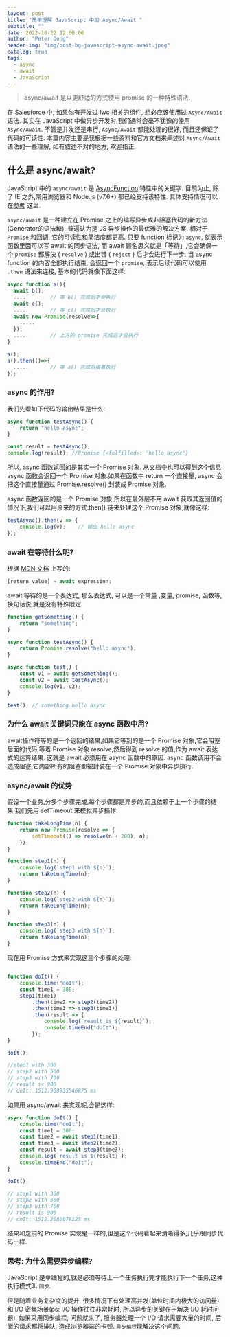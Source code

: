 ```yaml
---
layout: post
title: "简单理解 JavaScript 中的 Async/Await "
subtitle: ""
date: 2022-10-22 12:00:00
author: "Peter Dong"
header-img: "img/post-bg-javascript-async-await.jpeg"
catalog: true
tags:
  - async
  - await
  - JavaScript
---
```


> async/await 是以更舒适的方式使用 promise 的一种特殊语法.

在 Salesforce 中, 如果你有开发过 lwc 相关的组件, 想必应该使用过 `Async/Await` 语法. 其实在 JavaScript 中做异步开发时,我们通常会毫不犹豫的使用 `Async/Await`. 不管是并发还是串行, `Async/Await` 都能处理的很好, 而且还保证了代码的可读性. 本篇内容主要是我根据一些资料和官方文档来阐述对 `Async/Await` 语法的一些理解, 如有叙述不对的地方, 欢迎指正.

## 什么是 async/await?

JavaScript 中的 `async/await` 是 [AsyncFunction](https://developer.mozilla.org/zh-CN/docs/Web/JavaScript/Reference/Global_Objects/AsyncFunction) 特性中的关键字. 目前为止, 除了 IE 之外,常用浏览器和 Node.js (v7.6+) 都已经支持该特性. 具体支持情况可以在[参考](https://developer.mozilla.org/en-US/docs/Web/JavaScript/Reference/Global_Objects/AsyncFunction#browser_compatibility) 这里.

`async/await` 是一种建立在 Promise 之上的编写异步或非阻塞代码的新方法(Generator的语法糖), 普遍认为是 JS 异步操作的最优雅的解决方案. 相对于 `Promise` 和回调, 它的可读性和简洁度都更高.  只要 function 标记为 `async`, 就表示函数里面可以写 await 的同步语法, 而 await 顾名思义就是「等待」,它会确保一个 `promise` 都解決 ( `resolve` ) 或出错 ( `reject` ) 后才会进行下一步, 当 async function 的内容全部执行结束, 会返回一个 `promise`, 表示后续代码可以使用 `.then` 语法來连接, 基本的代码就像下面这样:

```javascript
async function a(){
  await b();
  .....       // 等 b() 完成后才会执行
  await c();
  .....       // 等 c() 完成后才会执行
  await new Promise(resolve=>{
    .....
  });
  .....       // 上方的 promise 完成后才会执行
}

a();
a().then(()=>{
  .....       // 等 a() 完成后接著执行
});
```

### async 的作用?

我们先看如下代码的输出结果是什么:

```javascript
async function testAsync() {
    return "hello async";
}

const result = testAsync();
console.log(result); //Promise {<fulfilled>: 'hello async'}
```

所以, async 函数返回的是其实一个 Promise 对象. 从[文档](https://developer.mozilla.org/zh-CN/docs/Web/JavaScript/Reference/Statements/async_function#%E8%BF%94%E5%9B%9E%E5%80%BC)中也可以得到这个信息. async 函数会返回一个 Promise 对象.如果在函数中 return 一个直接量, async 会把这个直接量通过 Promise.resolve() 封装成 Promise 对象.

async 函数返回的是一个 Promise 对象,所以在最外层不用 await 获取其返回值的情况下,我们可以用原来的方式:then() 链来处理这个 Promise 对象,就像这样:

```javascript
testAsync().then(v => {
    console.log(v);    // 输出 hello async
});
```

### await 在等待什么呢?

根据 [MDN 文档](https://developer.mozilla.org/zh-CN/docs/Web/JavaScript/Reference/Operators/await) 上写的:

```javascript
[return_value] = await expression;
```

await 等待的是一个表达式, 那么表达式, 可以是一个常量 ,变量, promise, 函数等, 换句话说,就是没有特殊限定.

```javascript
function getSomething() {
    return "something";
}

async function testAsync() {
    return Promise.resolve("hello async");
}

async function test() {
    const v1 = await getSomething();
    const v2 = await testAsync();
    console.log(v1, v2);
}

test(); // something hello async
```

### 为什么 await 关键词只能在 async 函数中用?  

await操作符等的是一个返回的结果,如果它等到的是一个 Promise 对象,它会阻塞后面的代码,等着 Promise 对象 resolve,然后得到 resolve 的值,作为 await 表达式的运算结果. 这就是 await 必须用在 async 函数中的原因. async 函数调用不会造成阻塞,它内部所有的阻塞都被封装在一个 Promise 对象中异步执行.

### async/await 的优势

假设一个业务,分多个步骤完成,每个步骤都是异步的,而且依赖于上一个步骤的结果.我们先用 setTimeout 来模拟异步操作:

```javascript
function takeLongTime(n) {
    return new Promise(resolve => {
        setTimeout(() => resolve(n + 200), n);
    });
}

function step1(n) {
    console.log(`step1 with ${n}`);
    return takeLongTime(n);
}

function step2(n) {
    console.log(`step2 with ${n}`);
    return takeLongTime(n);
}

function step3(n) {
    console.log(`step3 with ${n}`);
    return takeLongTime(n);
}
```

现在用 Promise 方式来实现这三个步骤的处理:

```javascript

function doIt() {
    console.time("doIt");
    const time1 = 300;
    step1(time1)
        .then(time2 => step2(time2))
        .then(time3 => step3(time3))
        .then(result => {
            console.log(`result is ${result}`);
            console.timeEnd("doIt");
        });
}

doIt();

//step1 with 300
// step2 with 500
// step3 with 700
// result is 900
// doIt: 1512.908935546875 ms
```

如果用 async/await 来实现呢,会是这样:

```javascript
async function doIt() {
    console.time("doIt");
    const time1 = 300;
    const time2 = await step1(time1);
    const time3 = await step2(time2);
    const result = await step3(time3);
    console.log(`result is ${result}`);
    console.timeEnd("doIt");
}

doIt();

// step1 with 300
// step2 with 500
// step3 with 700
// result is 900
// doIt: 1512.2080078125 ms
```

结果和之前的 Promise 实现是一样的,但是这个代码看起来清晰得多,几乎跟同步代码一样.

### 思考: 为什么需要异步编程?

JavaScript 是单线程的,就是必须等待上一个任务执行完才能执行下一个任务,这种执行模式叫:`同步`.

但是随着业务复杂度的提升, 很多情况下有处理高并发(单位时间内极大的访问量)和 I/O 密集场景(ps: I/O 操作往往非常耗时, 所以异步的关键在于解决 I/O 耗时问题), 如果采用同步编程, 问题就来了, 服务器处理一个 I/O 请求需要大量的时间, 后面的请求都将排队, 造成浏览器端的卡顿. `异步编程`能解决这个问题.




